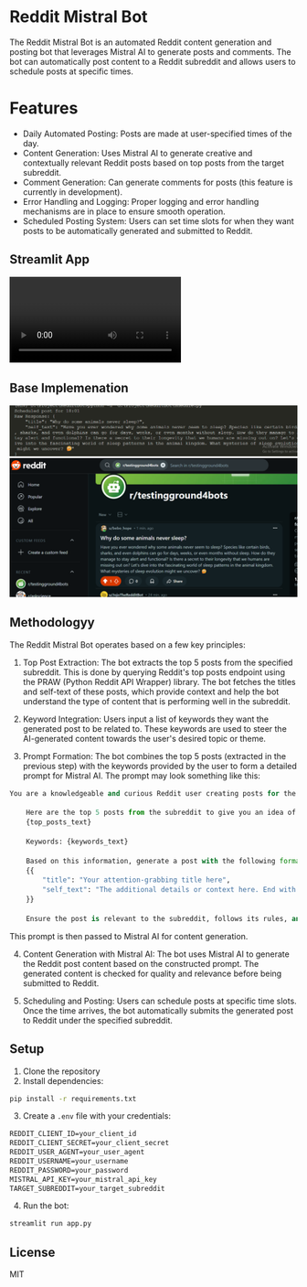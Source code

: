 # Reddit Mistral Bot

The Reddit Mistral Bot is an automated Reddit content generation and posting bot that leverages Mistral AI to generate posts and comments. The bot can automatically post content to a Reddit subreddit and allows users to schedule posts at specific times.

# Features

- Daily Automated Posting: Posts are made at user-specified times of the day.
- Content Generation: Uses Mistral AI to generate creative and contextually relevant Reddit posts based on top posts from the target subreddit.
- Comment Generation: Can generate comments for posts (this feature is currently in development).
- Error Handling and Logging: Proper logging and error handling mechanisms are in place to ensure smooth operation.
- Scheduled Posting System: Users can set time slots for when they want posts to be automatically generated and submitted to Reddit.

## Streamlit App

![alt text](db/app.mp4)

## Base Implemenation

![alt text](db/image.png)
![alt text](db/image1.png)

## Methodologyy

The Reddit Mistral Bot operates based on a few key principles:

1. Top Post Extraction: The bot extracts the top 5 posts from the specified subreddit. This is done by querying Reddit's top posts endpoint using the PRAW (Python Reddit API Wrapper) library. The bot fetches the titles and self-text of these posts, which provide context and help the bot understand the type of content that is performing well in the subreddit.

2. Keyword Integration: Users input a list of keywords they want the generated post to be related to. These keywords are used to steer the AI-generated content towards the user's desired topic or theme.

3. Prompt Formation: The bot combines the top 5 posts (extracted in the previous step) with the keywords provided by the user to form a detailed prompt for Mistral AI. The prompt may look something like this:

```python
You are a knowledgeable and curious Reddit user creating posts for the subreddit r{tagetsubreddit}. Posts should spark scientific curiosity or provide interesting insights in a conversational, natural, and human-like tone.

    Here are the top 5 posts from the subreddit to give you an idea of the style:
    {top_posts_text}

    Keywords: {keywords_text}

    Based on this information, generate a post with the following format:
    {{
        "title": "Your attention-grabbing title here",
        "self_text": "The additional details or context here. End with a thought-provoking question to invite discussion."
    }}

    Ensure the post is relevant to the subreddit, follows its rules, and provides accurate information. Now generate a post.
```

This prompt is then passed to Mistral AI for content generation.

4. Content Generation with Mistral AI: The bot uses Mistral AI to generate the Reddit post content based on the constructed prompt. The generated content is checked for quality and relevance before being submitted to Reddit.

5. Scheduling and Posting: Users can schedule posts at specific time slots. Once the time arrives, the bot automatically submits the generated post to Reddit under the specified subreddit.

## Setup

1. Clone the repository
2. Install dependencies:

```bash
pip install -r requirements.txt
```

3. Create a `.env` file with your credentials:

```
REDDIT_CLIENT_ID=your_client_id
REDDIT_CLIENT_SECRET=your_client_secret
REDDIT_USER_AGENT=your_user_agent
REDDIT_USERNAME=your_username
REDDIT_PASSWORD=your_password
MISTRAL_API_KEY=your_mistral_api_key
TARGET_SUBREDDIT=your_target_subreddit
```

4. Run the bot:

```bash
streamlit run app.py
```

## License

MIT
